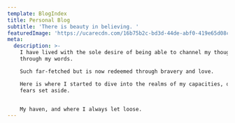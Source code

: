 ```yaml
---
template: BlogIndex
title: Personal Blog
subtitle: 'There is beauty in believing. '
featuredImage: 'https://ucarecdn.com/16b75b2c-bd3d-44de-abf0-419e65d08caf/'
meta:
  description: >-
    I have lived with the sole desire of being able to channel my thoughts
    through my words. 

    Such far-fetched but is now redeemed through bravery and love.

    Here is where I started to dive into the realms of my capacities, of my
    fears set aside. 


    My haven, and where I always let loose.
---
```


